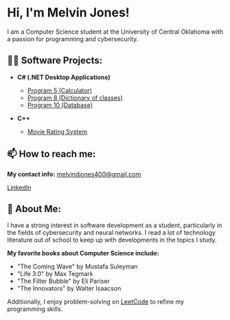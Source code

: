 <h1>Hi, I'm Melvin Jones!</h1>
    <p>I am a Computer Science student at the University of Central Oklahoma with a passion for programming and cybersecurity.</p>
<h2>👨‍💻 Software Projects:</h2>

- <b>C# (.NET Desktop Applications)</b>
  - [Program 5 (Calculator)](https://github.com/MelDJones2/Program5)
  - [Program 8 (Dictionary of classes)](https://github.com/MelDJones2/Program8)
  - [Program 10 (Database)](https://github.com/MelDJones2/Program10)

- <b>C++ </b>
  - [Movie Rating System](https://github.com/MelJ03/Movie-Ratings)
<h2>📫 How to reach me:</h2>
<p><b>My contact info:</b> <a href="mailto:melvindjones400@gmail.com">melvindjones400@gmail.com</a></p>
<p><a href="https://www.linkedin.com/in/melvin-jones-24b011247">LinkedIn</a></p>

<h2>💬 About Me:</h2>
<p>I have a strong interest in software development as a student, particularly in the fields of cybersecurity and neural networks. I read a lot of technology literature out of school to keep up with developments in the topics I study.</p>
<p><b>My favorite books about Computer Science include:</b></p>
<ul>
  <li>"The Coming Wave" by Mustafa Suleyman</li>
  <li>"Life 3.0" by Max Tegmark</li>
  <li>"The Filter Bubble" by Eli Pariser</li>
  <li>"The Innovators" by Walter Isaacson</li>
</ul>
<p>Additionally, I enjoy problem-solving on <a href="https://leetcode.com/MelJWise/">LeetCode</a> to refine my programming skills.</p>

